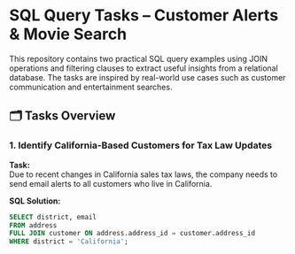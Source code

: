 # SQL Query Tasks – Customer Alerts & Movie Search

This repository contains two practical SQL query examples using JOIN operations and filtering clauses to extract useful insights from a relational database. The tasks are inspired by real-world use cases such as customer communication and entertainment searches.

## 🗂️ Tasks Overview

### 1. **Identify California-Based Customers for Tax Law Updates**

**Task:**  
Due to recent changes in California sales tax laws, the company needs to send email alerts to all customers who live in California.

**SQL Solution:**
```sql
SELECT district, email
FROM address
FULL JOIN customer ON address.address_id = customer.address_id
WHERE district = 'California';
